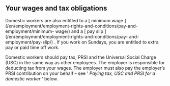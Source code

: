 ##  Your wages and tax obligations

Domestic workers are also entitled to a [ minimum wage
](/en/employment/employment-rights-and-conditions/pay-and-employment/minimum-
wage/) and a [ pay slip ](/en/employment/employment-rights-and-conditions/pay-
and-employment/pay-slip/) . If you work on Sundays, you are entitled to extra
pay or paid time off work.

Domestic workers should pay tax, PRSI and the Universal Social Charge (USC) in
the same way as other employees. The employer is responsible for deducting tax
from your wages. The employer must also pay the employer’s PRSI contribution
on your behalf – see ' _Paying tax, USC and PRSI for a domestic worker_ '
below.
